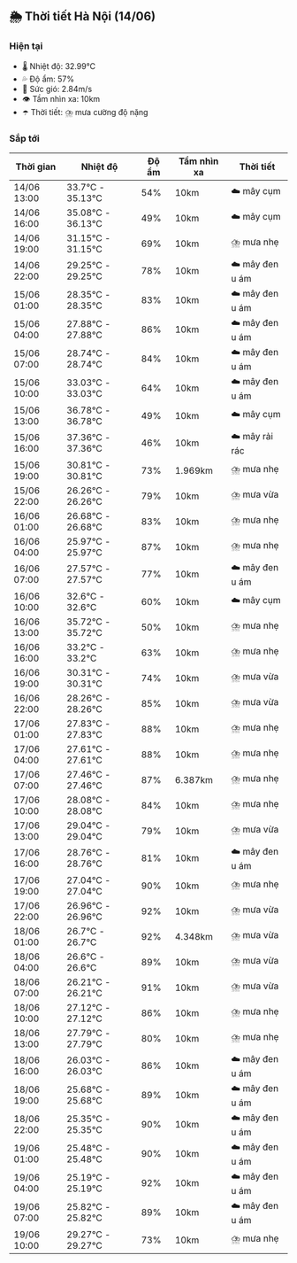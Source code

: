 ## 🌦️ Thời tiết Hà Nội (14/06)

### Hiện tại

- 🌡️ Nhiệt độ: 32.99℃
- 💦 Độ ẩm: 57%
- 💨 Sức gió: 2.84m/s
- 👁️ Tầm nhìn xa: 10km
- ☂️ Thời tiết: ⛈️ mưa cường độ nặng

### Sắp tới

| Thời gian | Nhiệt độ | Độ ẩm | Tầm nhìn xa | Thời tiết |
| --- | --- | --- | --- | --- |
| 14/06 13:00 | 33.7℃ - 35.13℃ | 54% | 10km | ☁️ mây cụm |
| 14/06 16:00 | 35.08℃ - 36.13℃ | 49% | 10km | ☁️ mây cụm |
| 14/06 19:00 | 31.15℃ - 31.15℃ | 69% | 10km | ⛈️ mưa nhẹ |
| 14/06 22:00 | 29.25℃ - 29.25℃ | 78% | 10km | ☁️ mây đen u ám |
| 15/06 01:00 | 28.35℃ - 28.35℃ | 83% | 10km | ☁️ mây đen u ám |
| 15/06 04:00 | 27.88℃ - 27.88℃ | 86% | 10km | ☁️ mây đen u ám |
| 15/06 07:00 | 28.74℃ - 28.74℃ | 84% | 10km | ☁️ mây đen u ám |
| 15/06 10:00 | 33.03℃ - 33.03℃ | 64% | 10km | ☁️ mây đen u ám |
| 15/06 13:00 | 36.78℃ - 36.78℃ | 49% | 10km | ☁️ mây cụm |
| 15/06 16:00 | 37.36℃ - 37.36℃ | 46% | 10km | ☁️ mây rải rác |
| 15/06 19:00 | 30.81℃ - 30.81℃ | 73% | 1.969km | ⛈️ mưa nhẹ |
| 15/06 22:00 | 26.26℃ - 26.26℃ | 79% | 10km | ⛈️ mưa vừa |
| 16/06 01:00 | 26.68℃ - 26.68℃ | 83% | 10km | ⛈️ mưa nhẹ |
| 16/06 04:00 | 25.97℃ - 25.97℃ | 87% | 10km | ⛈️ mưa nhẹ |
| 16/06 07:00 | 27.57℃ - 27.57℃ | 77% | 10km | ☁️ mây đen u ám |
| 16/06 10:00 | 32.6℃ - 32.6℃ | 60% | 10km | ☁️ mây cụm |
| 16/06 13:00 | 35.72℃ - 35.72℃ | 50% | 10km | ⛈️ mưa nhẹ |
| 16/06 16:00 | 33.2℃ - 33.2℃ | 63% | 10km | ⛈️ mưa nhẹ |
| 16/06 19:00 | 30.31℃ - 30.31℃ | 74% | 10km | ⛈️ mưa vừa |
| 16/06 22:00 | 28.26℃ - 28.26℃ | 85% | 10km | ⛈️ mưa vừa |
| 17/06 01:00 | 27.83℃ - 27.83℃ | 88% | 10km | ⛈️ mưa nhẹ |
| 17/06 04:00 | 27.61℃ - 27.61℃ | 88% | 10km | ⛈️ mưa nhẹ |
| 17/06 07:00 | 27.46℃ - 27.46℃ | 87% | 6.387km | ⛈️ mưa nhẹ |
| 17/06 10:00 | 28.08℃ - 28.08℃ | 84% | 10km | ⛈️ mưa nhẹ |
| 17/06 13:00 | 29.04℃ - 29.04℃ | 79% | 10km | ⛈️ mưa vừa |
| 17/06 16:00 | 28.76℃ - 28.76℃ | 81% | 10km | ☁️ mây đen u ám |
| 17/06 19:00 | 27.04℃ - 27.04℃ | 90% | 10km | ⛈️ mưa nhẹ |
| 17/06 22:00 | 26.96℃ - 26.96℃ | 92% | 10km | ⛈️ mưa vừa |
| 18/06 01:00 | 26.7℃ - 26.7℃ | 92% | 4.348km | ⛈️ mưa vừa |
| 18/06 04:00 | 26.6℃ - 26.6℃ | 89% | 10km | ⛈️ mưa vừa |
| 18/06 07:00 | 26.21℃ - 26.21℃ | 91% | 10km | ⛈️ mưa vừa |
| 18/06 10:00 | 27.12℃ - 27.12℃ | 86% | 10km | ⛈️ mưa nhẹ |
| 18/06 13:00 | 27.79℃ - 27.79℃ | 80% | 10km | ⛈️ mưa nhẹ |
| 18/06 16:00 | 26.03℃ - 26.03℃ | 86% | 10km | ☁️ mây đen u ám |
| 18/06 19:00 | 25.68℃ - 25.68℃ | 89% | 10km | ☁️ mây đen u ám |
| 18/06 22:00 | 25.35℃ - 25.35℃ | 90% | 10km | ☁️ mây đen u ám |
| 19/06 01:00 | 25.48℃ - 25.48℃ | 90% | 10km | ☁️ mây đen u ám |
| 19/06 04:00 | 25.19℃ - 25.19℃ | 92% | 10km | ☁️ mây đen u ám |
| 19/06 07:00 | 25.82℃ - 25.82℃ | 89% | 10km | ☁️ mây đen u ám |
| 19/06 10:00 | 29.27℃ - 29.27℃ | 73% | 10km | ⛈️ mưa nhẹ |
